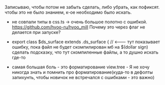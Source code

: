 Записываю, чтобы потом не забыть сделать, либо убрать, как пофиксят. чтобы это не было знанием, к-ое необходимо было искать.

* не совпали типы в css.ts -> очень большое полотно с ошибкой.
https://github.com/hyoo-ru/hyoo_mill
Почему это через флаг не делается при запуске?


* export class $ds_surface extends $.$ds_surface { // <--- тут показывает ошибку, пока файл не будет скомпилирован
мб на $(dollar sign) сделать подсказку, что тут скомпиленные файлы, а то душно искать где-то

* самая большая боль - это форматирование view.tree - Я не хочу никогда знать и помнить про форматирование(куда-то в дефолты запихунть, чтобы новичок не встречался с ошибками - это важно)
